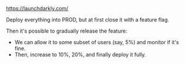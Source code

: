 https://launchdarkly.com/

Deploy everything into PROD, but at first close it with a feature flag.

Then it's possible to gradually release the feature:
- We can allow it to some subset of users (say, 5%) and monitor if it's fine.
- Then, increase to 10%, 20%, and finally deploy it fully.
